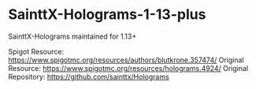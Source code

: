 # SainttX-Holograms-1-13-plus
SainttX-Holograms maintained for 1.13+

Spigot Resource: https://www.spigotmc.org/resources/authors/blutkrone.357474/
Original Resource: https://www.spigotmc.org/resources/holograms.4924/
Original Repository: https://github.com/sainttx/Holograms
